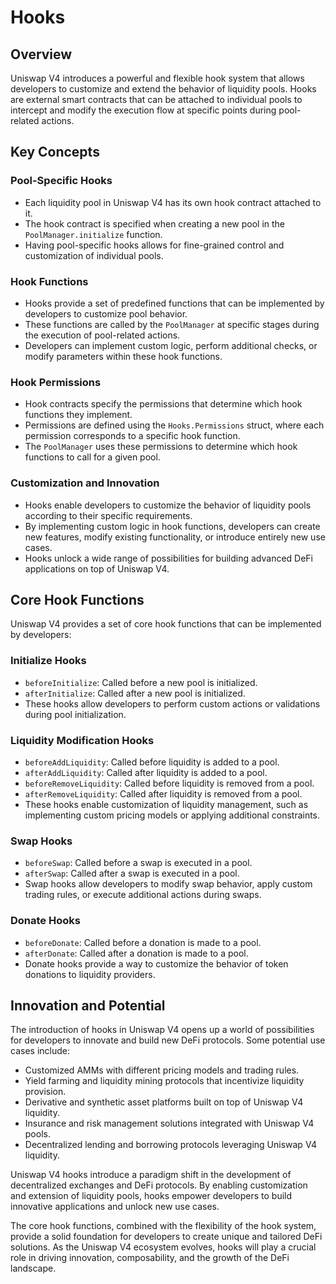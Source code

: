 # Hooks

## Overview

Uniswap V4 introduces a powerful and flexible hook system that allows developers to customize and extend the behavior of liquidity pools. Hooks are external smart contracts that can be attached to individual pools to intercept and modify the execution flow at specific points during pool-related actions.

## Key Concepts

### Pool-Specific Hooks

- Each liquidity pool in Uniswap V4 has its own hook contract attached to it.
- The hook contract is specified when creating a new pool in the `PoolManager.initialize` function.
- Having pool-specific hooks allows for fine-grained control and customization of individual pools.

### Hook Functions

- Hooks provide a set of predefined functions that can be implemented by developers to customize pool behavior.
- These functions are called by the `PoolManager` at specific stages during the execution of pool-related actions.
- Developers can implement custom logic, perform additional checks, or modify parameters within these hook functions.

### Hook Permissions

- Hook contracts specify the permissions that determine which hook functions they implement.
- Permissions are defined using the `Hooks.Permissions` struct, where each permission corresponds to a specific hook function.
- The `PoolManager` uses these permissions to determine which hook functions to call for a given pool.

### Customization and Innovation

- Hooks enable developers to customize the behavior of liquidity pools according to their specific requirements.
- By implementing custom logic in hook functions, developers can create new features, modify existing functionality, or introduce entirely new use cases.
- Hooks unlock a wide range of possibilities for building advanced DeFi applications on top of Uniswap V4.

## Core Hook Functions

Uniswap V4 provides a set of core hook functions that can be implemented by developers:

### Initialize Hooks

- `beforeInitialize`: Called before a new pool is initialized.
- `afterInitialize`: Called after a new pool is initialized.
- These hooks allow developers to perform custom actions or validations during pool initialization.

### Liquidity Modification Hooks

- `beforeAddLiquidity`: Called before liquidity is added to a pool.
- `afterAddLiquidity`: Called after liquidity is added to a pool.
- `beforeRemoveLiquidity`: Called before liquidity is removed from a pool.
- `afterRemoveLiquidity`: Called after liquidity is removed from a pool.
- These hooks enable customization of liquidity management, such as implementing custom pricing models or applying additional constraints.

### Swap Hooks

- `beforeSwap`: Called before a swap is executed in a pool.
- `afterSwap`: Called after a swap is executed in a pool.
- Swap hooks allow developers to modify swap behavior, apply custom trading rules, or execute additional actions during swaps.

### Donate Hooks

- `beforeDonate`: Called before a donation is made to a pool.
- `afterDonate`: Called after a donation is made to a pool.
- Donate hooks provide a way to customize the behavior of token donations to liquidity providers.

## Innovation and Potential

The introduction of hooks in Uniswap V4 opens up a world of possibilities for developers to innovate and build new DeFi protocols. Some potential use cases include:

- Customized AMMs with different pricing models and trading rules.
- Yield farming and liquidity mining protocols that incentivize liquidity provision.
- Derivative and synthetic asset platforms built on top of Uniswap V4 liquidity.
- Insurance and risk management solutions integrated with Uniswap V4 pools.
- Decentralized lending and borrowing protocols leveraging Uniswap V4 liquidity.

Uniswap V4 hooks introduce a paradigm shift in the development of decentralized exchanges and DeFi protocols. By enabling customization and extension of liquidity pools, hooks empower developers to build innovative applications and unlock new use cases.

The core hook functions, combined with the flexibility of the hook system, provide a solid foundation for developers to create unique and tailored DeFi solutions. As the Uniswap V4 ecosystem evolves, hooks will play a crucial role in driving innovation, composability, and the growth of the DeFi landscape.
